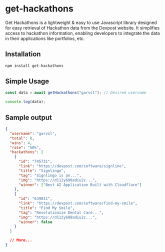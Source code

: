 # get-hackathons

Get Hackathons is a lightweight & easy to use Javascript library designed for easy retrieval of Hackathon data from the Devpost website. It simplifies access to hackathon information, enabling developers to integrate the data in their applications like portfolios, etc.

## Installation

```bash
npm install get-hackathons
```

## Simple Usage

```javascript
const data = await getHackathons("garvsl"); // Desired username

console.log(data);
```

## Sample output

```json
{
  "username": "garvsl",
  "total": 8,
  "wins": 4,
  "rate": "50%",
  "hackathons": [
    {
      "id": "745731",
      "link": "https://devpost.com/software/signlino",
      "title": "Signlingo",
      "tag": "Signlingo is an...",
      "img": "https://d112y698adiu2z...",
      "winner": ["Best AI Application Built with Cloudflare"]
    },
    {
      "id": "639811",
      "link": "https://devpost.com/software/find-my-smile",
      "title": "Find My Smile",
      "tag": "Revolutionize Dental Care...",
      "img": "https://d112y698adiu2z...",
      "winner": false
    }
  ]

  // More...
}
```
